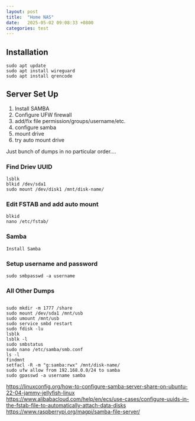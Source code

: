 ```yaml
---
layout: post
title:  "Home NAS"
date:   2025-05-02 09:08:33 +0800
categories: test
---
```


## Installation

```
sudo apt update
sudo apt install wireguard
sudo apt install qrencode
```

## Server Set Up

1) Install SAMBA
2) Configure UFW firewall
3) add/fix file permission/groups/username/etc.
4) configure samba
5) mount drive
6) try auto mount drive


Just bunch of dumps in no particular order....
### Find Driev UUID
```
lsblk
blkid /dev/sda1
sudo mount /dev/disk1 /mnt/disk-name/

```
### Edit FSTAB and add auto mount
```
blkid
nano /etc/fstab/

```

### Samba
```
Install Samba

```

### Setup username and password 
```
sudo smbpasswd -a username
```


### All Other Dumps
```

sudo mkdir -m 1777 /share
sudo mount /dev/sda1 /mnt/usb
sudo umount /mnt/usb
sudo service smbd restart
sudo fdisk -lu
lsblk
lsblk -l
sudo smbstatus
sudo nano /etc/samba/smb.conf
ls -l
findmnt
setfacl -R -m "g:samba:rwx" /mnt/disk-name/
sudo ufw allow from 192.168.0.0/24 to samba
sudo gpasswd -a username samba

```
https://linuxconfig.org/how-to-configure-samba-server-share-on-ubuntu-22-04-jammy-jellyfish-linux
https://www.alibabacloud.com/help/en/ecs/use-cases/configure-uuids-in-the-fstab-file-to-automatically-attach-data-disks
https://www.raspberrypi.org/magpi/samba-file-server/
